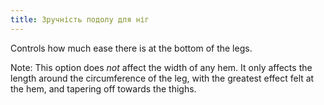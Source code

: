 ```yaml
---
title: Зручність подолу для ніг
---
```


Controls how much ease there is at the bottom of the legs.

Note: This option does _not_ affect the width of any hem. It only affects the length around the circumference of the leg, with the greatest effect felt at the hem, and tapering off towards the thighs.

